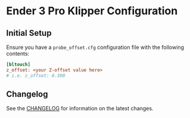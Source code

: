 # Ender 3 Pro Klipper Configuration

## Initial Setup

Ensure you have a `probe_offset.cfg` configuration file with
the following contents:

```cfg
[bltouch]
z_offset: <your Z-offset value here>
# i.e. z_offset: 0.300
```

## Changelog

See the [CHANGELOG](./CHANGELOG.md) for information on the latest changes.
